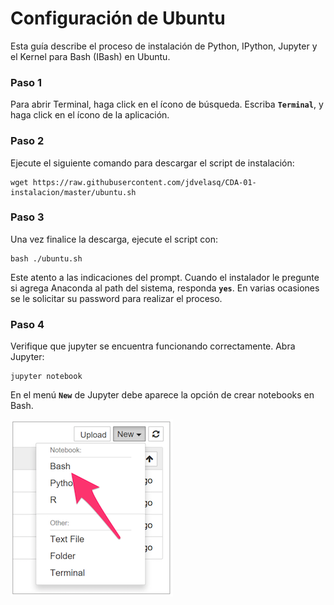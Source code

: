 # Configuración de Ubuntu

Esta guía describe el proceso de instalación de Python, IPython, Jupyter y el Kernel para Bash (IBash) en Ubuntu.


### Paso 1
Para abrir Terminal, haga click en el ícono de búsqueda. Escriba **`Terminal`**, y haga click en el ícono de la aplicación.


### Paso 2
Ejecute el siguiente comando para descargar el script de instalación:

```
wget https://raw.githubusercontent.com/jdvelasq/CDA-01-instalacion/master/ubuntu.sh
```


### Paso 3
Una vez finalice la descarga, ejecute el script con:

```
bash ./ubuntu.sh
```

Este atento a las indicaciones del prompt. Cuando el instalador le pregunte si agrega Anaconda al path del sistema, responda **`yes`**. En varias ocasiones se le solicitar su password para realizar el proceso.


### Paso 4
Verifique que jupyter se encuentra funcionando correctamente. Abra Jupyter:
```
jupyter notebook
```

En el menú **`New`** de Jupyter debe aparece la opción de crear notebooks en
Bash.

![alt](images/macOS-jupyter-IBash.png)
